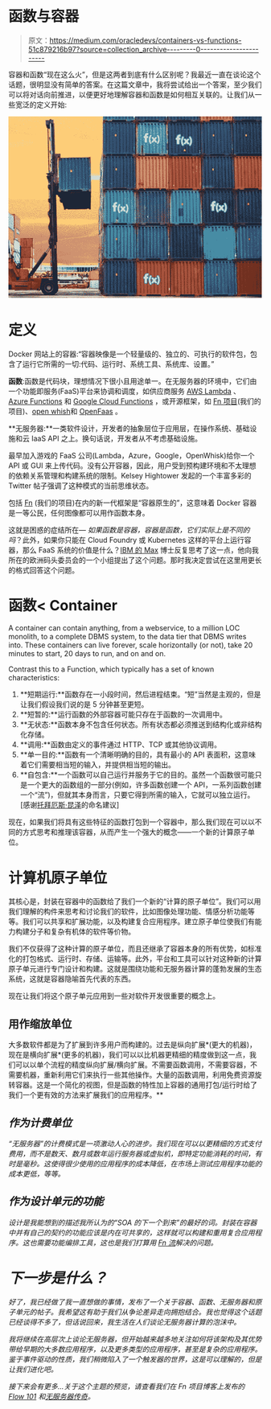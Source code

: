 # 函数与容器

> 原文：<https://medium.com/oracledevs/containers-vs-functions-51c879216b97?source=collection_archive---------0----------------------->

容器和函数“现在这么火”，但是这两者到底有什么区别呢？我最近一直在谈论这个话题，很明显没有简单的答案。在这篇文章中，我将尝试给出一个答案，至少我们可以将对话向前推进，以便更好地理解容器和函数是如何相互关联的。让我们从一些宽泛的定义开始:

![](img/0b3e29fce4bf8d1510de6c97e4a26ded.png)

# 定义

Docker 网站上的容器:“容器映像是一个轻量级的、独立的、可执行的软件包，包含了运行它所需的一切:代码、运行时、系统工具、系统库、设置。”

**函数**:函数是代码块，理想情况下很小且用途单一。在无服务器的环境中，它们由一个功能即服务(FaaS)平台来协调和调度，如供应商服务 [AWS Lambda](https://aws.amazon.com/lambda/) 、 [Azure Functions](https://azure.microsoft.com/en-us/services/functions/) 和 [Google Cloud Functions](https://cloud.google.com/functions/) ，或开源框架，如 [Fn 项目](http://fnproject.io)(我们的项目)、[open whish](https://openwhisk.apache.org/)和 [OpenFaas](https://www.openfaas.com/) 。

**无服务器:**一类软件设计，开发者的抽象层位于应用层，在操作系统、基础设施和云 IaaS API 之上。换句话说，开发者从不考虑基础设施。

最早加入游戏的 FaaS 公司(Lambda，Azure，Google，OpenWhisk)给你一个 API 或 GUI 来上传代码。没有公开容器，因此，用户受到预构建环境和不太理想的依赖关系管理和构建系统的限制。Kelsey Hightower 发起的一个丰富多彩的 Twitter 帖子强调了这种模式的当前思维状态。

包括 [Fn](http://fnproject.io) (我们的项目)在内的新一代框架是“容器原生的”，这意味着 Docker 容器是一等公民，任何图像都可以用作函数本身。

这就是困惑的症结所在— *如果函数是容器，容器是函数，它们实际上是不同的吗*？此外，如果你只能在 Cloud Foundry 或 Kubernetes 这样的平台上运行容器，那么 FaaS 系统的价值是什么？[IBM 的 Max](https://twitter.com/maximilien) 博士反复思考了这一点，他向我所在的欧洲码头委员会的一个小组提出了这个问题。那时我决定尝试在这里用更长的格式回答这个问题。

# 函数< Container

A container can contain anything, from a webservice, to a million LOC monolith, to a complete DBMS system, to the data tier that DBMS writes into. These containers can live forever, scale horizontally (or not), take 20 minutes to start, 20 days to run, and on and on.

Contrast this to a Function, which typically has a set of known characteristics:

1.  **短期运行:**函数存在一小段时间，然后进程结束。“短”当然是主观的，但是让我们假设我们说的是 5 分钟甚至更短。
2.  **短暂的:**运行函数的外部容器可能只存在于函数的一次调用中。
3.  **无状态:**函数本身不包含任何状态。所有状态都必须推送到结构化或非结构化存储。
4.  **调用:**函数由定义的事件通过 HTTP、TCP 或其他协议调用。
5.  **单一目的:**函数有一个清晰明确的目的，具有最小的 API 表面积，这意味着它们需要相当短的输入，并提供相当短的输出。
6.  **自包含:**一个函数可以自己运行并服务于它的目的。虽然一个函数很可能只是一个更大的函数组的一部分(例如，许多函数创建一个 API，一系列函数创建一个“流”)，但就其本身而言，只要它得到所需的输入，它就可以独立运行。[感谢[托拜厄斯·昆泽](https://medium.com/u/5ef46aa7291f?source=post_page-----51c879216b97--------------------------------)的命名建议]

现在，如果我们将具有这些特征的函数打包到一个容器中，那么我们现在可以以不同的方式思考和推理该容器，从而产生一个强大的概念——一个新的计算原子单位。

# 计算机原子单位

其核心是，封装在容器中的函数给了我们一个新的“计算的原子单位”。我们可以用我们理解的构件来思考和讨论我们的软件，比如图像处理功能、情感分析功能等等。我们可以共享和扩展功能，以及构建复合应用程序。建立原子单位使我们有能力构建分子和复杂有机体的软件等价物。

我们不仅获得了这种计算的原子单位，而且还继承了容器本身的所有优势，如标准化的打包格式、运行时、存储、运输等。此外，平台和工具可以针对这种新的计算原子单元进行专门设计和构建。这就是围绕功能和无服务器计算的蓬勃发展的生态系统，这就是容器隐喻首先代表的东西。

现在让我们将这个原子单元应用到一些对软件开发很重要的概念上。

## 用作缩放单位

大多数软件都是为了扩展到许多用户而构建的。过去是纵向扩展*(更大的机器)，现在是横向扩展*(更多的机器)，我们可以以比机器更精细的精度做到这一点，我们可以以单个流程的精度纵向扩展/横向扩展。不需要函数调用，不需要容器，不需要机器，重新利用它们来执行一些其他操作。大量的函数调用，利用免费资源旋转容器。这是一个简化的视图，但是函数的特性加上容器的通用打包/运行时给了我们一个更有效的方法来扩展我们的应用程序。**

## *作为计费单位*

*“无服务器”的计费模式是一项激动人心的进步。我们现在可以以更精细的方式支付费用，而不是数天、数月或数年运行服务器或虚拟机，即特定功能消耗的时间，有时是毫秒。这使得很少使用的应用程序的成本降低，在市场上测试应用程序功能的成本更低，等等。*

## *作为设计单元的功能*

*设计是我能想到的描述我所认为的“SOA 的下一个到来”的最好的词。封装在容器中并有自己的契约的功能应该是内在可共享的，这样就可以构建和重用复合应用程序。这也需要功能编排工具，这也是我们打算用 [Fn 流](https://github.com/fnproject/flow)解决的问题。*

# *下一步是什么？*

*好了，我已经做了我一直想做的事情，发布了一个关于容器、函数、无服务器和原子单元的帖子。我希望这有助于我们从争论差异走向拥抱结合。我也觉得这个话题已经谈得不多了，但话说回来，我生活在人们谈论无服务器计算的泡沫中。*

*我将继续在高层次上谈论无服务器，但开始越来越多地关注如何将该架构及其优势带给早期的大多数应用程序，以及更多类型的应用程序，甚至是复杂的应用程序。鉴于事件驱动的性质，我们稍微陷入了一个触发器的世界，这是可以理解的，但是让我们进化吧。*

*接下来会有更多…关于这个主题的预览，请查看我们在 Fn 项目博客上发布的 [Flow 101](/fnproject/flow-101-be7f328ffce2) 和[无服务器传奇](/fnproject/serverless-sagas-with-fn-flow-d8199b608b12)。*
